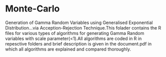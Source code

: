 # Monte-Carlo
Generation of Gamma Random Variables using Generalised Exponential Distribution...via Acception-Rejection Technique.This folader contains the R files for various types of algorithms for generating Gamma Random variables with scale parameter(<1).All algorithms are coded in R in repesctive folders and brief description is given in the document.pdf in which all algorithms are explained and compared thoroughly. 
